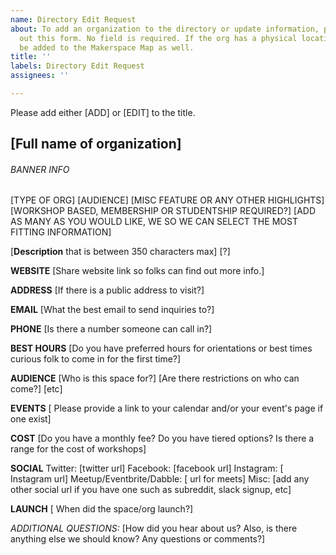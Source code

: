 ```yaml
---
name: Directory Edit Request
about: To add an organization to the directory or update information, please fill
  out this form. No field is required. If the org has a physical location, it will
  be added to the Makerspace Map as well.
title: ''
labels: Directory Edit Request
assignees: ''

---
```


Please add either [ADD] or [EDIT] to the title.

## [Full name of organization]

###### BANNER INFO
[TYPE OF ORG]
[AUDIENCE]
[MISC FEATURE OR ANY OTHER HIGHLIGHTS]
[WORKSHOP BASED, MEMBERSHIP OR STUDENTSHIP REQUIRED?]
[ADD AS MANY AS YOU WOULD LIKE, WE SO WE CAN SELECT THE MOST FITTING INFORMATION]

[**Description** that is between 350 characters max]
[?]

**WEBSITE**
[Share website link so folks can find out more info.]

**ADDRESS**
[If there is a public address to visit?]

**EMAIL**
[What the best email to send inquiries to?]

**PHONE**
[Is there a number someone can call in?]

**BEST HOURS**
[Do you have preferred hours for orientations or best times curious folk to come in for the first time?]

**AUDIENCE**
[Who is this space for?]
[Are there restrictions on who can come?]
[etc]

**EVENTS**
[ Please provide a link to your calendar and/or your event's page if one exist]

**COST**
[Do you have a monthly fee? Do you have tiered options? Is there a range for the cost of workshops]

**SOCIAL**
Twitter: [twitter url]
Facebook: [facebook url]
Instagram: [ Instagram url]
Meetup/Eventbrite/Dabble: [ url for meets]
Misc: [add any other social url if you have one such as subreddit, slack signup, etc]

 **LAUNCH**
[ When did the space/org launch?]

_ADDITIONAL QUESTIONS:_
[How did you hear about us? Also, is there anything else we should know? Any questions or comments?]

